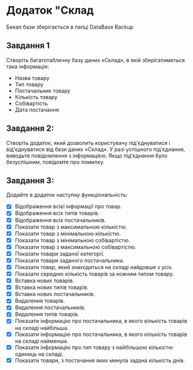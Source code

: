 ﻿# Додаток "Склад
 Бекап бази зберігається в папці DataBase Backup
 ## Завдання 1
 Створіть багатотабличну базу даних «Склад», в якій зберігатиметься така інформація:
* Назва товару
* Тип товару
* Постачальник товару
* Кількість товару
* Собівартість
* Дата постачання
## Завдання 2:
Створіть додаток, який дозволить користувачу під'єднуватися і від'єднуватися від бази даних «Склад». У разі успішного  під'єднання, виводьте повідомлення з інформацією. Якщо під'єднання було безуспішним, повідомте про помилку.
## Завдання 3:
Додайте в додаток наступну функціональність:

- [x] Відображення всієї інформації про товар.
- [x] Відображення всіх типів товарів.
- [x] Відображення всіх постачальників.
- [x] Показати товар з максимальною кількістю.
- [x] Показати товар з мінімальною кількістю.
- [x] Показати товар з мінімальною собівартістю.
- [x] Показати товар з максимальною собівартістю.
- [x] Показати товари заданої категорії.
- [x] Показати товари заданого постачальника.
- [x] Показати товар, який знаходиться на складі найдовше з усіх.
- [x] Показати середню кількість товарів за кожним типом товару.
- [x] Вставка нових товарів.
- [x] Вставка нових типів товарів.
- [x] Вставка нових постачальників.
- [x] Видалення товарів.
- [x] Видалення постачальників.
- [x] Видалення типів товарів.
- [x] Показати інформацію про постачальника, в якого кількість товарів на складі найбільша.
- [x] Показати інформацію про постачальника, в якого кількість товарів на складі найменша.
- [x] Показати інформацію про тип товару з найбільшою кількістю одиниць на складі.
- [x] Показати товари, з постачання яких минула задана кількість днів.
